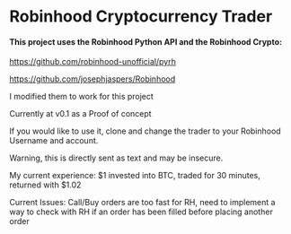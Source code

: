 # Robinhood Cryptocurrency Trader

#### This project uses the Robinhood Python API and the Robinhood Crypto:

https://github.com/robinhood-unofficial/pyrh

https://github.com/josephjaspers/Robinhood

I modified them to work for this project

Currently at v0.1 as a Proof of concept

If you would like to use it, clone and change the trader to your Robinhood Username and account.

Warning, this is directly sent as text and may be insecure.

My current experience: $1 invested into BTC, traded for 30 minutes, returned with $1.02

Current Issues: Call/Buy orders are too fast for RH, need to implement a way to check with RH if an order has been filled before placing another order
